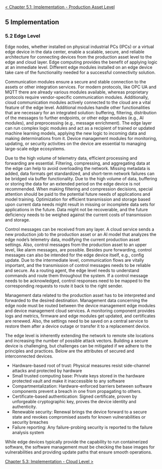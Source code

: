[< Chapter 5.1: Implementation - Production Asset Level](https://github.com/ChiaraK20/iot_connectivity/blob/proposal/Technical_Specification/1_Introduction/05a_Implementation_ProductionAssetLevel.md)

## 5 Implementation
### 5.2	Edge Level
Edge nodes, whether installed on physical industrial PCs (IPCs) or a virtual edge device in the data center, enable a scalable, secure, and reliable architecture for connecting devices from the production asset level to the edge and cloud layer. Edge computing provides the benefit of applying logic at an immediate level. Different edge modules installed on an edge device take care of the functionality needed for a successful connectivity solution.

Communication modules ensure a secure and stable connection to the assets or other integration services. For modern protocols, like OPC UA and MQTT there are already various modules available, whereas proprietary protocols require vendor-specific communication modules. Additionally, cloud communication modules actively connected to the cloud are a vital feature of the edge level. Additional modules handle other functionalities that are necessary for an integrated solution: buffering, filtering, distribution of the messages to further endpoints, or other edge modules (e.g., AI modules), and preprocessing (e.g., message enrichment). The edge layer can run complex logic modules and act as a recipient of trained or updated machine learning models, applying the new logic to incoming data and making determinations from it. Device management modules for monitoring, updating, or security activities on the device are essential to managing large-scale edge ecosystems.

Due to the high volume of telemetry data, efficient processing and forwarding are essential. Filtering, compressing, and aggregating data at the edge can help to avoid overloading the network. Missing metadata is added, data formats get standardized, and short-term network failures can be bridged via buffer functionality. Due to the high volume of data, buffering or storing the data for an extended period on the edge device is not recommended. When making filtering and compression decisions, special attention should be paid to the potential future needs of applications and model training. Optimization for efficient transmission and storage based upon current data needs might result in missing or incomplete data sets for applications in the future. Data might not be recoverable, and the future deficiency needs to be weighed against the current costs of transmission and storage.

Control messages can be received from any layer. A cloud service sends a new production job to the production asset or an AI model that analyzes the edge node’s telemetry data, modifying the current production asset settings. Also, control messages from the production asset to an upper level, like alarm messages, are possible. Besides pure forwarding, control messages can also be intended for the edge device itself, e.g., config update. Due to the intermediate level, communication flows are vitally important, and the transmission of control messages needs to be reliable and secure. As a routing agent, the edge level needs to understand commands and route them throughout the system. If a control message needs to be acknowledged, control responses need to be mapped to the corresponding requests to route it back to the right sender.

Management data related to the production asset has to be interpreted and forwarded to the desired destination. Management data concerning the edge node must be routed between the device management edge modules and device management cloud services. A monitoring component provides logs and metrics, firmware and edge modules get updated, and certificates are renewed. Also, the settings need to be saved on a central service to restore them after a device outage or transfer it to a replacement device.

The edge level is inherently extending the network to remote site locations and increasing the number of possible attack vectors. Building a secure device is challenging, but challenges can be mitigated if we adhere to the principles and practices. Below are the attributes of secured and interconnected devices.

* Hardware-based root of trust: Physical measures resist side-channel attacks and protected by hardware
* Small trusted computing base:  Private keys stored in the hardware protected vault and make it inaccessible to any software
* Compartmentalization: Hardware-enforced barriers between software components prevent a breach in one from propagating to others.
* Certificate-based authentication: Signed certificate, proven by unforgeable cryptographic key, proves the device identity and authenticity.
* Renewable security: Renewal brings the device forward to a secure state and revokes compromised assets for known vulnerabilities or security breaches
* Failure reporting: Any failure-probing security is reported to the failure analysis system

While edge devices typically provide the capability to run containerized software, the software management must be checking the base images for vulnerabilities and providing update paths that ensure smooth operations.

[Chapter 5.3: Implementation - Cloud Level >](https://github.com/ChiaraK20/iot_connectivity/blob/proposal/Technical_Specification/1_Introduction/05c_Implementation_CloudLevel.md)

